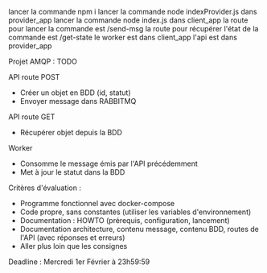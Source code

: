 lancer la commande npm i
lancer la commande node indexProvider.js dans provider_app
lancer la commande node index.js dans client_app
la route pour lancer la commande est /send-msg
la route pour récupérer l'état de la commande est /get-state
le worker est dans client_app
l'api est dans provider_app

Projet AMQP : TODO
 

API route POST
- Créer un objet en BDD (id, statut)
- Envoyer message dans RABBITMQ

 

API route GET
- Récupérer objet depuis la BDD

 

Worker
- Consomme le message émis par l'API précédemment
- Met à jour le statut dans la BDD
 
Critères d'évaluation :
 
- Programme fonctionnel avec docker-compose
- Code propre, sans constantes (utiliser les variables d'environnement)
- Documentation : HOWTO (prérequis, configuration, lancement)
- Documentation architecture, contenu message, contenu BDD, routes de l'API (avec réponses et erreurs)
- Aller plus loin que les consignes
 
 
Deadline : Mercredi 1er Février à 23h59:59